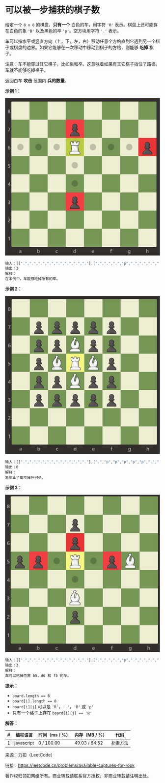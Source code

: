 # 可以被一步捕获的棋子数

给定一个 `8 x 8` 的棋盘，**只有一个** 白色的车，用字符 `'R'` 表示。棋盘上还可能存在白色的象 `'B'` 以及黑色的卒 `'p'`。空方块用字符 `'.'` 表示。

车可以按水平或竖直方向（上，下，左，右）移动任意个方格直到它遇到另一个棋子或棋盘的边界。如果它能够在一次移动中移动到棋子的方格，则能够 **吃掉** 棋子。

注意：车不能穿过其它棋子，比如象和卒。这意味着如果有其它棋子挡住了路径，车就不能够吃掉棋子。

返回白车 **攻击** 范围内 **兵的数量**。

**示例 1：**

![示例1](./eg1.png)

``` javascript
输入：[[".",".",".",".",".",".",".","."],[".",".",".","p",".",".",".","."],[".",".",".","R",".",".",".","p"],[".",".",".",".",".",".",".","."],[".",".",".",".",".",".",".","."],[".",".",".","p",".",".",".","."],[".",".",".",".",".",".",".","."],[".",".",".",".",".",".",".","."]]
输出：3
解释：
在本例中，车能够吃掉所有的卒。
```

**示例 2：**

![示例2](./eg2.png)

``` javascript
输入：[[".",".",".",".",".",".",".","."],[".","p","p","p","p","p",".","."],[".","p","p","B","p","p",".","."],[".","p","B","R","B","p",".","."],[".","p","p","B","p","p",".","."],[".","p","p","p","p","p",".","."],[".",".",".",".",".",".",".","."],[".",".",".",".",".",".",".","."]]
输出：0
解释：
象阻止了车吃掉任何卒。
```

**示例 3：**

![示例3](./eg3.png)

``` javascript
输入：[[".",".",".",".",".",".",".","."],[".",".",".","p",".",".",".","."],[".",".",".","p",".",".",".","."],["p","p",".","R",".","p","B","."],[".",".",".",".",".",".",".","."],[".",".",".","B",".",".",".","."],[".",".",".","p",".",".",".","."],[".",".",".",".",".",".",".","."]]
输出：3
解释： 
车可以吃掉位置 b5，d6 和 f5 的卒。
```

**提示：**

- `board.length == 8`
- `board[i].length == 8`
- `board[i][j]` 可以是 `'R'`，`'.'`，`'B'` 或 `'p'`
- 只有一个格子上存在 `board[i][j] == 'R'`

**解答：**

**#**|**编程语言**|**时间（ms / %）**|**内存（MB / %）**|**代码**
--|--|--|--|--
1|javascript|0 / 100.00|49.03 / 64.52|[朴素方法](./javascript/ac_v1.js)

来源：力扣（LeetCode）

链接：https://leetcode.cn/problems/available-captures-for-rook

著作权归领扣网络所有。商业转载请联系官方授权，非商业转载请注明出处。
